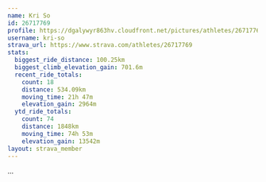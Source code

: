```yaml
---
name: Kri So
id: 26717769
profile: https://dgalywyr863hv.cloudfront.net/pictures/athletes/26717769/7761026/13/large.jpg
username: kri-so
strava_url: https://www.strava.com/athletes/26717769
stats:
  biggest_ride_distance: 100.25km
  biggest_climb_elevation_gain: 701.6m
  recent_ride_totals:
    count: 18
    distance: 534.09km
    moving_time: 21h 47m
    elevation_gain: 2964m
  ytd_ride_totals:
    count: 74
    distance: 1848km
    moving_time: 74h 53m
    elevation_gain: 13542m
layout: strava_member
--- 
```

...
